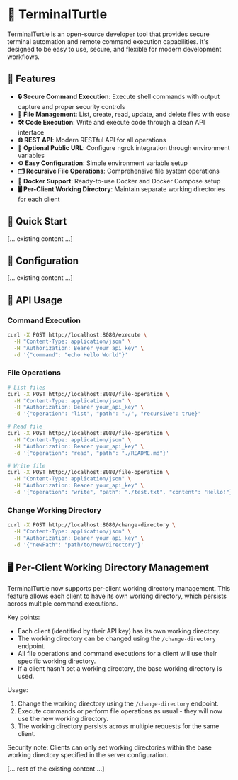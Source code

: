 # 🐢 TerminalTurtle

TerminalTurtle is an open-source developer tool that provides secure terminal automation and remote command execution capabilities. It's designed to be easy to use, secure, and flexible for modern development workflows.

## 🚀 Features

- **🔒 Secure Command Execution**: Execute shell commands with output capture and proper security controls
- **📁 File Management**: List, create, read, update, and delete files with ease
- **🛠️ Code Execution**: Write and execute code through a clean API interface
- **🌐 REST API**: Modern RESTful API for all operations
- **🔗 Optional Public URL**: Configure ngrok integration through environment variables
- **⚙️ Easy Configuration**: Simple environment variable setup
- **🗂️ Recursive File Operations**: Comprehensive file system operations
- **🐳 Docker Support**: Ready-to-use Docker and Docker Compose setup
- **🖥️ Per-Client Working Directory**: Maintain separate working directories for each client

## 🏁 Quick Start

[... existing content ...]

## 🔧 Configuration

[... existing content ...]

## 📡 API Usage

### Command Execution

```bash
curl -X POST http://localhost:8080/execute \
  -H "Content-Type: application/json" \
  -H "Authorization: Bearer your_api_key" \
  -d '{"command": "echo Hello World"}'
```

### File Operations

```bash
# List files
curl -X POST http://localhost:8080/file-operation \
  -H "Content-Type: application/json" \
  -H "Authorization: Bearer your_api_key" \
  -d '{"operation": "list", "path": "./", "recursive": true}'

# Read file
curl -X POST http://localhost:8080/file-operation \
  -H "Content-Type: application/json" \
  -H "Authorization: Bearer your_api_key" \
  -d '{"operation": "read", "path": "./README.md"}'

# Write file
curl -X POST http://localhost:8080/file-operation \
  -H "Content-Type: application/json" \
  -H "Authorization: Bearer your_api_key" \
  -d '{"operation": "write", "path": "./test.txt", "content": "Hello!"}'
```

### Change Working Directory

```bash
curl -X POST http://localhost:8080/change-directory \
  -H "Content-Type: application/json" \
  -H "Authorization: Bearer your_api_key" \
  -d '{"newPath": "path/to/new/directory"}'
```

## 🖥️ Per-Client Working Directory Management

TerminalTurtle now supports per-client working directory management. This feature allows each client to have its own working directory, which persists across multiple command executions.

Key points:
- Each client (identified by their API key) has its own working directory.
- The working directory can be changed using the `/change-directory` endpoint.
- All file operations and command executions for a client will use their specific working directory.
- If a client hasn't set a working directory, the base working directory is used.

Usage:
1. Change the working directory using the `/change-directory` endpoint.
2. Execute commands or perform file operations as usual - they will now use the new working directory.
3. The working directory persists across multiple requests for the same client.

Security note: Clients can only set working directories within the base working directory specified in the server configuration.

[... rest of the existing content ...]
